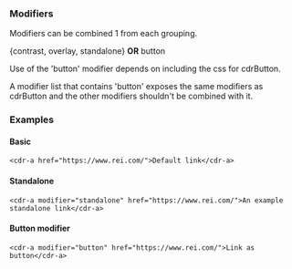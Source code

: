 ### Modifiers

Modifiers can be combined 1 from each grouping. 

{contrast, overlay, standalone} **OR** button

Use of the 'button' modifier depends on including the css for cdrButton.

A modifier list that contains 'button' exposes the same modifiers as cdrButton and the other modifiers shouldn't be combined with it.

### Examples

#### Basic
```
<cdr-a href="https://www.rei.com/">Default link</cdr-a>

```

#### Standalone

```
<cdr-a modifier="standalone" href="https://www.rei.com/">An example standalone link</cdr-a>
```

#### Button modifier

```
<cdr-a modifier="button" href="https://www.rei.com/">Link as button</cdr-a>
```
